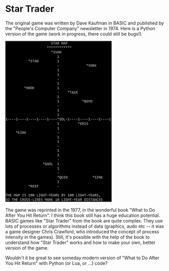 # Star Trader

The original game was written by Dave Kaufman in BASIC and published by the "People's Computer Company" newsletter in 1974.
Here is a Python version of the game (work in progress, there could still be bugs!).

![Star Trader screenshot](star_trader.png)

The game was reprinted in the 1977, in the wonderful book "What to Do After You Hit Return".
I think this book still has a huge education potential.
BASIC games like "Star Trader" from the book are quite complex.
They use lots of processes or algorithms instead of data (graphics, audo etc -- it was a game designer Chris Crawford, who introduced the concept of process intensity in the games).
Still, it's possible with the help of the book to understand how "Star Trader" works and how to make your own, better version of the game.

Wouldn't it be great to see someday modern version of "What to Do After You Hit Return" with Python (or Lua, or ...) code?

